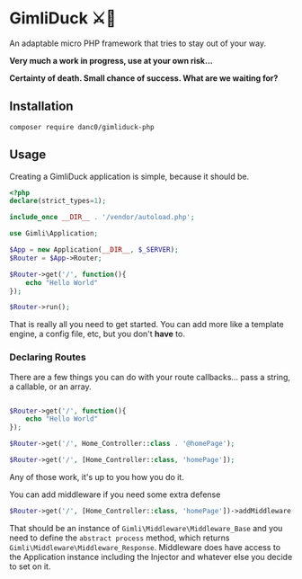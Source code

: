 # GimliDuck ⚔️🦆
An adaptable micro PHP framework that tries to stay out of your way.

**Very much a work in progress, use at your own risk...**

**Certainty of death. Small chance of success. What are we waiting for?**

## Installation
`composer require danc0/gimliduck-php`

## Usage
Creating a GimliDuck application is simple, because it should be.

```php
<?php
declare(strict_types=1);

include_once __DIR__ . '/vendor/autoload.php';

use Gimli\Application;

$App = new Application(__DIR__, $_SERVER);
$Router = $App->Router;

$Router->get('/', function(){
	echo "Hello World"
});

$Router->run();
```
That is really all you need to get started. You can add more like a template engine, a config file, etc, but you don't **have** to.

### Declaring Routes
There are a few things you can do with your route callbacks... pass a string, a callable, or an array.

```php

$Router->get('/', function(){
	echo "Hello World"
});

$Router->get('/', Home_Controller::class . '@homePage');

$Router->get('/', [Home_Controller::class, 'homePage']);
```
Any of those work, it's up to you how you do it.

You can add middleware if you need some extra defense

```php
$Router->get('/', [Home_Controller::class, 'homePage'])->addMiddleware(Logged_In_Middleware::class);
```

That should be an instance of `Gimli\Middleware\Middleware_Base` and you need to define the `abstract process` method, which returns `Gimli\Middleware\Middleware_Response`. Middleware does have access to the Application instance including the Injector and whatever else you decide to set on it.
